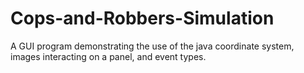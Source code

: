 # Cops-and-Robbers-Simulation
A GUI program demonstrating the use of the java coordinate system, images interacting on a panel, and event types.
